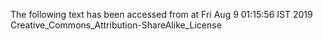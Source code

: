 The following text has been accessed from at Fri Aug 9 01:15:56 IST 2019
Creative_Commons_Attribution-ShareAlike_License
